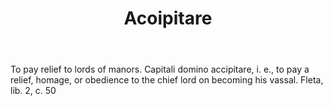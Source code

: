 ---
title: Acoipitare
letter: A
permalink: "/definitions/acoipitare.html"
body: To pay relief to lords of manors. Capitali domino accipitare, i. e., to pay
  a relief, homage, or obedience to the chief lord on becoming his vassal. Fleta,
  lib. 2, c. 50
published_at: '2018-07-07'
layout: post
---